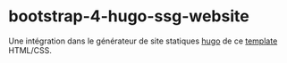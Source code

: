 # bootstrap-4-hugo-ssg-website

<!-- A [hugo](https://gohugo.io/) integration of this [bootstrap](https://github.com/SebNoret/bootstrap-4-template-for-hugo-ssg-website) template. 
-->

Une intégration dans le générateur de site statiques [hugo](https://gohugo.io/)  de ce [template](https://github.com/SebNoret/bootstrap-4-template-for-hugo-ssg-website) HTML/CSS.
